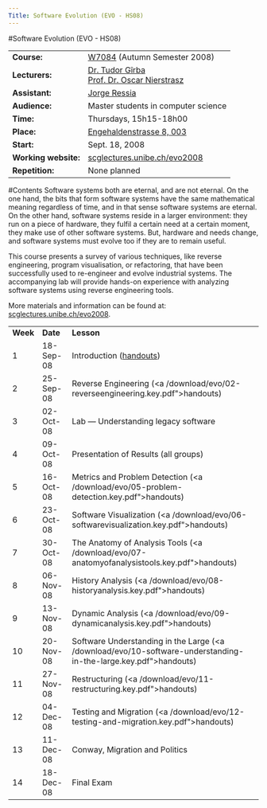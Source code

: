 ```yaml
---
Title: Software Evolution (EVO - HS08)
---
```

#Software Evolution (EVO - HS08)

| | |
|---|---|
|**Course:**|[W7084](http://evub.unibe.ch/pievub/n_index.asp?KursID=2843157&KursNr=W7084&UeberschriftID=409425&page=detail) (Autumn Semester 2008)
|**Lecturers:**| [Dr. Tudor G&icirc;rba](http://www.tudorgirba.com) <br/> [Prof. Dr. Oscar Nierstrasz](http://www.iam.unibe.ch/~oscar/)
|**Assistant:**|[Jorge Ressia](http://www.iam.unibe.ch/~ressia)
|**Audience:**|Master students in computer science 
|**Time:**|Thursdays, 15h15-18h00
|**Place:**|[Engehaldenstrasse 8, 003](%base_url%/contact/maps)
|**Start:**|Sept. 18, 2008
|**Working website:**|[scglectures.unibe.ch/evo2008](http://scglectures.unibe.ch/evo2008)
|**Repetition:**|None planned

#Contents
Software systems both are eternal, and are not eternal. On the one hand, the bits that form software systems have the same mathematical meaning regardless of time, and in that sense software systems are eternal. On the other hand, software systems reside in a larger environment: they run on a piece of hardware, they fulfil a certain need at a certain moment, they make use of other software systems. But, hardware and needs change, and software systems must evolve too if they are to remain useful. 

 

 This course presents a survey of various techniques, like reverse engineering, program visualisation, or refactoring, that have been successfully used to re-engineer and evolve industrial systems. The accompanying lab will provide hands-on experience with analyzing software systems using reverse engineering tools. 

 

 More materials and information can be found at: [scglectures.unibe.ch/evo2008](http://scglectures.unibe.ch/evo2008).


| | | |
|---|---|---|
|**Week**|**Date**|**Lesson**
| 1| 18-Sep-08| Introduction ([handouts](/download/evo/01-introduction.key.pdf))
| 2| 25-Sep-08| Reverse Engineering (<a /download/evo/02-reverseengineering.key.pdf">handouts</a>)
| 3| 02-Oct-08| Lab &mdash; Understanding legacy software
| 4| 09-Oct-08| Presentation of Results (all groups)
| 5| 16-Oct-08| Metrics and Problem Detection (<a /download/evo/05-problem-detection.key.pdf">handouts</a>)
| 6| 23-Oct-08| Software Visualization (<a /download/evo/06-softwarevisualization.key.pdf">handouts</a>)
| 7| 30-Oct-08| The Anatomy of Analysis Tools (<a /download/evo/07-anatomyofanalysistools.key.pdf">handouts</a>)
| 8| 06-Nov-08| History Analysis (<a /download/evo/08-historyanalysis.key.pdf">handouts</a>)
| 9| 13-Nov-08| Dynamic Analysis (<a /download/evo/09-dynamicanalysis.key.pdf">handouts</a>)
| 10| 20-Nov-08| Software Understanding in the Large (<a /download/evo/10-software-understanding-in-the-large.key.pdf">handouts</a>)
| 11| 27-Nov-08| Restructuring (<a /download/evo/11-restructuring.key.pdf">handouts</a>)
| 12| 04-Dec-08| Testing and Migration (<a /download/evo/12-testing-and-migration.key.pdf">handouts</a>)
| 13| 11-Dec-08| Conway, Migration and Politics
| 14| 18-Dec-08| Final Exam
